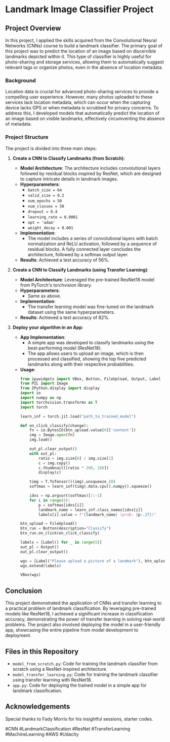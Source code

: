 # Landmark Image Classifier Project

## Project Overview

In this project, I applied the skills acquired from the Convolutional Neural Networks (CNNs) course to build a landmark classifier. The primary goal of this project was to predict the location of an image based on discernible landmarks depicted within it. This type of classifier is highly useful for photo-sharing and storage services, allowing them to automatically suggest relevant tags or organize photos, even in the absence of location metadata. 

### Background

Location data is crucial for advanced photo-sharing services to provide a compelling user experience. However, many photos uploaded to these services lack location metadata, which can occur when the capturing device lacks GPS or when metadata is scrubbed for privacy concerns. To address this, I developed models that automatically predict the location of an image based on visible landmarks, effectively circumventing the absence of metadata.

### Project Structure

The project is divided into three main steps:

1. **Create a CNN to Classify Landmarks (from Scratch)**:
    - **Model Architecture**: The architecture includes convolutional layers followed by residual blocks inspired by ResNet, which are designed to capture intricate details in landmark images.
    - **Hyperparameters**:
        - `batch_size = 64`
        - `valid_size = 0.2`
        - `num_epochs = 50`
        - `num_classes = 50`
        - `dropout = 0.4`
        - `learning_rate = 0.0001`
        - `opt = 'adam'`
        - `weight_decay = 0.001`
    - **Implementation**:
        - The model includes a series of convolutional layers with batch normalization and ReLU activation, followed by a sequence of residual blocks. A fully connected layer concludes the architecture, followed by a softmax output layer.
    - **Results**: Achieved a test accuracy of 56%.

2. **Create a CNN to Classify Landmarks (using Transfer Learning)**:
    - **Model Architecture**: Leveraged the pre-trained ResNet18 model from PyTorch's torchvision library.
    - **Hyperparameters**:
        - Same as above.
    - **Implementation**:
        - The transfer learning model was fine-tuned on the landmark dataset using the same hyperparameters.
    - **Results**: Achieved a test accuracy of 82%.

3. **Deploy your algorithm in an App**:
    - **App Implementation**: 
        - A simple app was developed to classify landmarks using the best-performing model (ResNet18). 
        - The app allows users to upload an image, which is then processed and classified, showing the top five predicted landmarks along with their respective probabilities.
    - **Usage**:
        ```python
        from ipywidgets import VBox, Button, FileUpload, Output, Label
        from PIL import Image
        from IPython.display import display
        import io
        import numpy as np
        import torchvision.transforms as T
        import torch

        learn_inf = torch.jit.load("path_to_trained_model")

        def on_click_classify(change):
            fn = io.BytesIO(btn_upload.value[0]['content'])
            img = Image.open(fn)
            img.load()

            out_pl.clear_output()
            with out_pl:
                ratio = img.size[0] / img.size[1]
                c = img.copy()
                c.thumbnail([ratio * 200, 200])
                display(c)

            timg = T.ToTensor()(img).unsqueeze_(0)
            softmax = learn_inf(timg).data.cpu().numpy().squeeze()

            idxs = np.argsort(softmax)[::-1]
            for i in range(5):
                p = softmax[idxs[i]]
                landmark_name = learn_inf.class_names[idxs[i]]
                labels[i].value = f"{landmark_name} (prob: {p:.2f})"

        btn_upload = FileUpload()
        btn_run = Button(description="Classify")
        btn_run.on_click(on_click_classify)

        labels = [Label() for _ in range(5)]
        out_pl = Output()
        out_pl.clear_output()

        wgs = [Label("Please upload a picture of a landmark"), btn_upload, btn_run, out_pl]
        wgs.extend(labels)

        VBox(wgs)
        ```

## Conclusion

This project demonstrated the application of CNNs and transfer learning to a practical problem of landmark classification. By leveraging pre-trained models like ResNet18, I achieved a significant increase in classification accuracy, demonstrating the power of transfer learning in solving real-world problems. The project also involved deploying the model in a user-friendly app, showcasing the entire pipeline from model development to deployment.

## Files in this Repository

- `model_from_scratch.py`: Code for training the landmark classifier from scratch using a ResNet-inspired architecture.
- `model_transfer_learning.py`: Code for training the landmark classifier using transfer learning with ResNet18.
- `app.py`: Code for deploying the trained model in a simple app for landmark classification.

## Acknowledgements

Special thanks to Fady Morris for his insightful sessions, starter codes.



#CNN #LandmarkClassification #ResNet #TransferLearning #MachineLearning #AWS #Udacity
